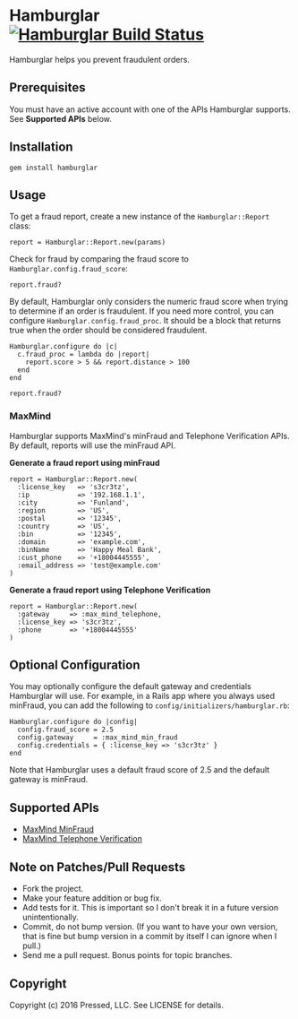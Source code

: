 # Hamburglar [![Hamburglar Build Status][Build Icon]][Build Status]

Hamburglar helps you prevent fraudulent orders.

[Build Icon]: https://secure.travis-ci.org/pressednet/hamburglar.png?branch=master
[Build Status]: http://travis-ci.org/pressednet/hamburglar

## Prerequisites

You must have an active account with one of the APIs Hamburglar
supports. See **Supported APIs** below.

## Installation

    gem install hamburglar

## Usage

To get a fraud report, create a new instance of the `Hamburglar::Report`
class:

    report = Hamburglar::Report.new(params)

Check for fraud by comparing the fraud score to
`Hamburglar.config.fraud_score`:

    report.fraud?

By default, Hamburglar only considers the numeric fraud score when
trying to determine if an order is fraudulent. If you need more control,
you can configure `Hamburglar.config.fraud_proc`. It should be a block
that returns true when the order should be considered fraudulent.

    Hamburglar.configure do |c|
      c.fraud_proc = lambda do |report|
        report.score > 5 && report.distance > 100
      end
    end

    report.fraud?

### MaxMind

Hamburglar supports MaxMind's minFraud and Telephone Verification APIs.
By default, reports will use the minFraud API.

**Generate a fraud report using minFraud**

    report = Hamburglar::Report.new(
      :license_key   => 's3cr3tz',
      :ip            => '192.168.1.1',
      :city          => 'Funland',
      :region        => 'US',
      :postal        => '12345',
      :country       => 'US',
      :bin           => '12345',
      :domain        => 'example.com',
      :binName       => 'Happy Meal Bank',
      :cust_phone    => '+18004445555',
      :email_address => 'test@example.com'
    )

**Generate a fraud report using Telephone Verification**

    report = Hamburglar::Report.new(
      :gateway     => :max_mind_telephone,
      :license_key => 's3cr3tz',
      :phone       => '+18004445555'
    )

## Optional Configuration

You may optionally configure the default gateway and credentials
Hamburglar will use. For example, in a Rails app where you always
used minFraud, you can add the following to
`config/initializers/hamburglar.rb`:

    Hamburglar.configure do |config|
      config.fraud_score = 2.5
      config.gateway     = :max_mind_min_fraud
      config.credentials = { :license_key => 's3cr3tz' }
    end

Note that Hamburglar uses a default fraud score of 2.5 and the default
gateway is minFraud.

## Supported APIs

* [MaxMind MinFraud](http://dev.maxmind.com/minfraud/)
* [MaxMind Telephone Verification](https://www.maxmind.com/en/telephone_api)

## Note on Patches/Pull Requests

* Fork the project.
* Make your feature addition or bug fix.
* Add tests for it. This is important so I don't break it in a future version
  unintentionally.
* Commit, do not bump version. (If you want to have your own version, that is
  fine but bump version in a commit by itself I can ignore when I pull.)
* Send me a pull request. Bonus points for topic branches.

## Copyright

Copyright (c) 2016 Pressed, LLC. See LICENSE for details.
